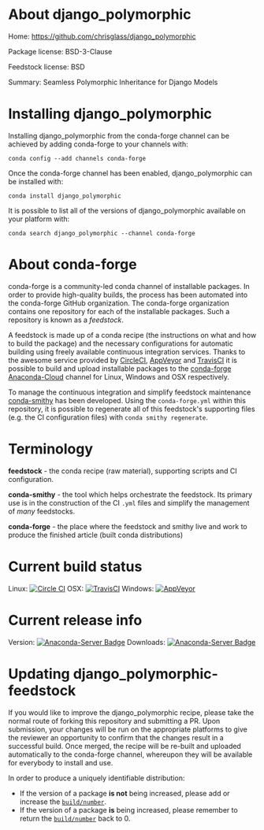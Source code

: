 About django_polymorphic
========================

Home: https://github.com/chrisglass/django_polymorphic

Package license: BSD-3-Clause

Feedstock license: BSD

Summary: Seamless Polymorphic Inheritance for Django Models



Installing django_polymorphic
=============================

Installing django_polymorphic from the conda-forge channel can be achieved by adding conda-forge to your channels with:

```
conda config --add channels conda-forge
```

Once the conda-forge channel has been enabled, django_polymorphic can be installed with:

```
conda install django_polymorphic
```

It is possible to list all of the versions of django_polymorphic available on your platform with:

```
conda search django_polymorphic --channel conda-forge
```


About conda-forge
=================

conda-forge is a community-led conda channel of installable packages.
In order to provide high-quality builds, the process has been automated into the
conda-forge GitHub organization. The conda-forge organization contains one repository 
for each of the installable packages. Such a repository is known as a *feedstock*.

A feedstock is made up of a conda recipe (the instructions on what and how to build
the package) and the necessary configurations for automatic building using freely
available continuous integration services. Thanks to the awesome service provided by
[CircleCI](https://circleci.com/), [AppVeyor](http://www.appveyor.com/)
and [TravisCI](https://travis-ci.org/) it is possible to build and upload installable
packages to the [conda-forge](https://anaconda.org/conda-forge)
[Anaconda-Cloud](http://docs.anaconda.org/) channel for Linux, Windows and OSX respectively.

To manage the continuous integration and simplify feedstock maintenance
[conda-smithy](http://github.com/conda-forge/conda-smithy) has been developed.
Using the ``conda-forge.yml`` within this repository, it is possible to regenerate all of
this feedstock's supporting files (e.g. the CI configuration files) with ``conda smithy regenerate``.


Terminology
===========

**feedstock** - the conda recipe (raw material), supporting scripts and CI configuration.

**conda-smithy** - the tool which helps orchestrate the feedstock.
                   Its primary use is in the construction of the CI ``.yml`` files
                   and simplify the management of *many* feedstocks.

**conda-forge** - the place where the feedstock and smithy live and work to
                  produce the finished article (built conda distributions)

Current build status
====================
Linux: [![Circle CI](https://circleci.com/gh/conda-forge/django_polymorphic-feedstock.svg?style=svg)](https://circleci.com/gh/conda-forge/django_polymorphic-feedstock)
OSX: [![TravisCI](https://travis-ci.org/conda-forge/django_polymorphic-feedstock.svg?branch=master)](https://travis-ci.org/conda-forge/django_polymorphic-feedstock) 
Windows: [![AppVeyor](https://ci.appveyor.com/api/projects/status/github/conda-forge/django_polymorphic-feedstock?svg=True)](https://ci.appveyor.com/project/conda-forge/django_polymorphic-feedstock/branch/master)

Current release info
====================
Version: [![Anaconda-Server Badge](https://anaconda.org/conda-forge/django_polymorphic/badges/version.svg)](https://anaconda.org/conda-forge/django_polymorphic)
Downloads: [![Anaconda-Server Badge](https://anaconda.org/conda-forge/django_polymorphic/badges/downloads.svg)](https://anaconda.org/conda-forge/django_polymorphic)


Updating django_polymorphic-feedstock
=====================================

If you would like to improve the django_polymorphic recipe, please take the normal
route of forking this repository and submitting a PR. Upon submission, your changes will
be run on the appropriate platforms to give the reviewer an opportunity to confirm that the
changes result in a successful build. Once merged, the recipe will be re-built and uploaded
automatically to the conda-forge channel, whereupon they will be available for everybody to
install and use.

In order to produce a uniquely identifiable distribution:
 * If the version of a package **is not** being increased, please add or increase
   the [``build/number``](http://conda.pydata.org/docs/building/meta-yaml.html#build-number-and-string). 
 * If the version of a package **is** being increased, please remember to return
   the [``build/number``](http://conda.pydata.org/docs/building/meta-yaml.html#build-number-and-string)
   back to 0.
